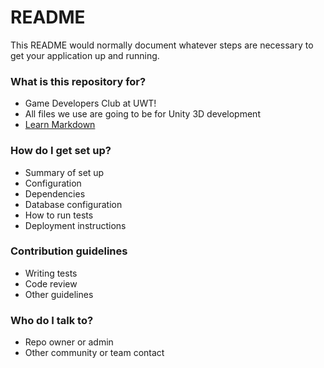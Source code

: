 # README #

This README would normally document whatever steps are necessary to get your application up and running.

### What is this repository for? ###

* Game Developers Club at UWT!
* All files we use are going to be for Unity 3D development
* [Learn Markdown](https://bitbucket.org/tutorials/markdowndemo)

### How do I get set up? ###

* Summary of set up
* Configuration
* Dependencies
* Database configuration
* How to run tests
* Deployment instructions

### Contribution guidelines ###

* Writing tests
* Code review
* Other guidelines

### Who do I talk to? ###

* Repo owner or admin
* Other community or team contact